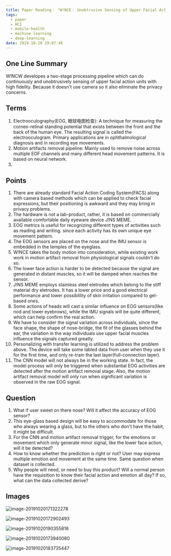 ```yaml
---
title: Paper Reading： "W!NCE： Unobtrusive Sensing of Upper Facial Action Units with EOG-based Eyewear"
tags:
  - paper
  - HCI
  - mobile-health
  - machine-learning
  - deep-learning
date: 2019-10-20 19:07:48
---
```



## One Line Summary

W!NCW developes a two-stage processing pipeline which can do continuously and unobtrusively sensing of upper facial action units with high fidelity. Because it doesn't use camera so it also eliminate the privacy concerns.

## Terms

1. Electrooculography(EOG, 眼球电图检查): A technique for measuring the corneo-retinal standing potential that exists between the front and the back of the human eye. The resulting signal is called the electrooculogram. Primary applications are in ophthalmological diagnosis and in recording eye movements.
2. Motion artifacts removal pipeline: Mainly used to remove noise across multiple EOF channels and many different head movement patterns. It is based on neural network.
3.  

## Points

1. There are already standard Facial Action Coding System(FACS) along with camera based methods which can be applied to check facial expressions, but their positioning is awkward and they may bring in privacy problems.
2. The hardware is not a lab-product, rather, it is based on commercially available comfortable daily eyeware device J!NS MEME.
3. EOG metrics is useful for recognizing different types of activities such as reading and writing. since each activity has its own unique eye movement pattern.
4. The EOG sensors are placed on the nose and the IMU sensor is embedded in the temples of the eyeglass.
5. W!NCE takes the body motion into consideration, while existing work work in motion artifact removal from physiological signals couldn't do so.
6. The lower face action is harder to be detected because the signal are generated  in distant muscles, so it will be damped when reaches the sensor.
7. J!NS MEME employs stainless steel eletrodes which belong to the stiff material dry eletrodes. It has a lower price and a good electrical performance and lower possiblility of skin irritation compared to gel-based ones.
8. Some actions of heads will cast a similar influence on EOG sensors(like nod and lower eyebrows), while the IMU signals will be quite different, which can help confirm the real action. 
9. We have to consider the signal variation across individuals, since the face shape, the shape of nose-bridge, the fit of the glasses behind the ear, the variation in the way individuals use upper facial muscles influence the signals captured greatly.
10. Personalizing with transfer learning is utilized to address the problem above. The device will take some labled data from user when they use it for the first time, and only re-train the last layer(full-connection layer).
11. The CNN model will not always be in the working state. In fact, the model process will only be triggered when substantial EOG activities are detected after the motion artifact removal stage. Also, the motion artifact removal model will only run when significant variation is observed in the raw EOG signal.

## Question

1. What if user sweet on there nose? Will it affect the accuracy of EOG sensor?
2. This eye-glass based design will be easy to accommodate for those who always wearing a glass, but to the others who don't have the habit, it might be difficult.
3. For the CNN and motion artifact removal trigger, for the emotions or movement which only generate minor signal, like the lower face action, will it be detected?  
4. How to know whether the prediction is right or not? User may express multiple emotion and movement at the same time. Same question when dataset is collected.
5. Why people will need, or need to buy this product? Will a normal person have the requisition to know their facial action and emotion all day? If so, what can the data collected derive?


## Images

![image-20191020171322278](image-20191020171322278.png)

![image-20191020172902493](image-20191020172902493.png)

![image-20191020190355816](image-20191020190355816.png)

![image-20191020173940080](image-20191020173940080.png)

![image-20191020183735447](image-20191020183735447.png)








